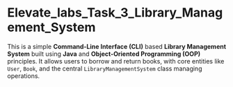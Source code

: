 # Elevate_labs_Task_3_Library_Management_System
This is a simple **Command-Line Interface (CLI)** based **Library Management System** built using **Java** and **Object-Oriented Programming (OOP)** principles. It allows users to borrow and return books, with core entities like `User`, `Book`, and the central `LibraryManagementSystem` class managing operations.
